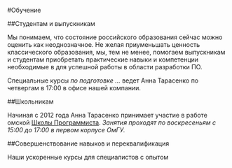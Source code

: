 
#Обучение


##Студентам и выпускникам

Мы понимаем, что состояние российского образования сейчас можно оценить как неоднозначное.
Не желая приуменьшать ценность классического образования, мы, тем не менее, помогаем выпускникам и студентам приобретать практические навыки и компетенции необходимые в для успешной работы в области разработки ПО.

Специальные курсы _по подготовке ..._ ведет Анна Тарасенко по четвергам в 17:00 в офисе нашей компании.

##Школьникам

Начиная с 2012 года Анна Тарасенко принимает участие в работе омской [Школы Программиста](http://progschool.ru).
_Занятия проходят по воскресеньям с 15:00 до 17:00 в первом корпусе ОмГУ._


<!-- Тем не менее, ценность классического образования в области программирования очень велика. -->

##Совершенствование навыков и переквалификация

Наши ускоренные курсы для специалистов с опытом
